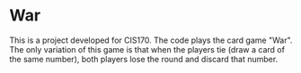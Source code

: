 # War
This is a project developed for CIS170. The code plays the card game "War". 
The only variation of this game is that when the players tie (draw a card of the same number),
both players lose the round and discard that number.  
